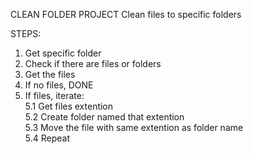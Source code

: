 CLEAN FOLDER PROJECT
Clean files to specific folders

STEPS:
1. Get specific folder
2. Check if there are files or folders
3. Get the files
4. If no files, DONE
5. If files, iterate:    
   5.1 Get files extention    
   5.2 Create folder named that extention    
   5.3 Move the file with same extention as folder name    
   5.4 Repeat    
   